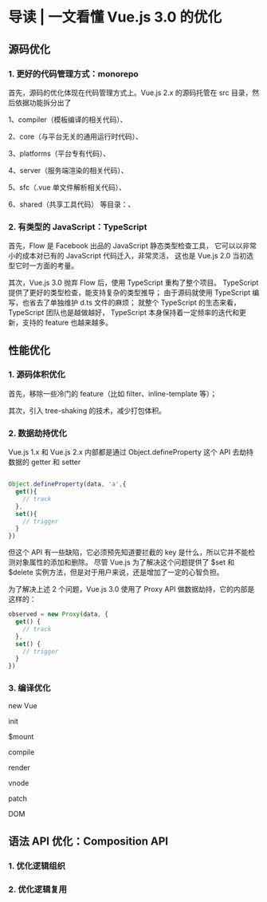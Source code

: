 # 导读 | 一文看懂 Vue.js 3.0 的优化

## 源码优化


### 1. 更好的代码管理方式：monorepo


首先，源码的优化体现在代码管理方式上。Vue.js 2.x 的源码托管在 src 目录，然后依据功能拆分出了 

1、compiler（模板编译的相关代码）、

2、core（与平台无关的通用运行时代码）、

3、platforms（平台专有代码）、

4、server（服务端渲染的相关代码）、

5、sfc（.vue 单文件解析相关代码）、

6、shared（共享工具代码） 等目录：、




### 2. 有类型的 JavaScript：TypeScript


首先，Flow 是 Facebook 出品的 JavaScript 静态类型检查工具，
它可以以非常小的成本对已有的 JavaScript 代码迁入，非常灵活，
这也是 Vue.js 2.0 当初选型它时一方面的考量。


其次，Vue.js 3.0 抛弃 Flow 后，使用 TypeScript 重构了整个项目。 
TypeScript提供了更好的类型检查，能支持复杂的类型推导；
由于源码就使用 TypeScript 编写，也省去了单独维护 d.ts 文件的麻烦；
就整个 TypeScript 的生态来看，TypeScript 团队也是越做越好，
TypeScript 本身保持着一定频率的迭代和更新，支持的 feature 也越来越多。


## 性能优化


### 1. 源码体积优化

首先，移除一些冷门的 feature（比如 filter、inline-template 等）；

其次，引入 tree-shaking 的技术，减少打包体积。



### 2. 数据劫持优化

Vue.js 1.x 和 Vue.js 2.x 内部都是通过 Object.defineProperty 这个 API 去劫持数据的 getter 和 setter

```js

Object.defineProperty(data, 'a',{
  get(){
    // track
  },
  set(){
    // trigger
  }
})

```
但这个 API 有一些缺陷，它必须预先知道要拦截的 key 是什么，所以它并不能检测对象属性的添加和删除。
尽管 Vue.js 为了解决这个问题提供了 $set 和 $delete 实例方法，但是对于用户来说，还是增加了一定的心智负担。




为了解决上述 2 个问题，Vue.js 3.0 使用了 Proxy API 做数据劫持，它的内部是这样的：

```js
observed = new Proxy(data, {
  get() {
    // track
  },
  set() {
    // trigger
  }
})

```


### 3. 编译优化


new Vue

init

$mount

compile

render

vnode

patch

DOM


## 语法 API 优化：Composition API


### 1. 优化逻辑组织




### 2. 优化逻辑复用


